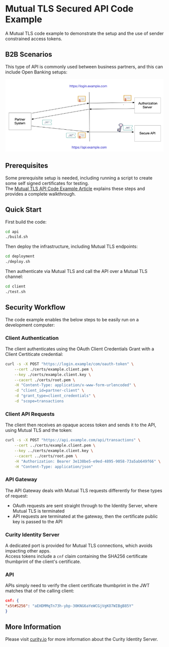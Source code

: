 # Mutual TLS Secured API Code Example

A Mutual TLS code example to demonstrate the setup and the use of sender constrained access tokens.

## B2B Scenarios

This type of API is commonly used between business partners, and this can include Open Banking setups:

![Sequence](doc/sequence.png)

## Prerequisites

Some prerequisite setup is needed, including running a script to create some self signed certificates for testing.\
The [Mutual TLS API Code Example Article](https://curity.io/resources/learn/mutual-tls-api/) explains these steps and provides a complete walkthrough.

## Quick Start

First build the code:

```bash
cd api
./build.sh
```

Then deploy the infrastructure, including Mutual TLS endpoints:

```bash
cd deployment
./deploy.sh
```

Then authenticate via Mutual TLS and call the API over a Mutual TLS channel:

```bash
cd client
./test.sh
```

## Security Workflow

The code example enables the below steps to be easily run on a development computer:

### Client Authentication

The client authenticates using the OAuth Client Credentials Grant with a Client Certiticate credential:

```bash
curl -s -X POST "https://login.example/com/oauth-token" \
    --cert ./certs/example.client.pem \
    --key ./certs/example.client.key \
    --cacert ./certs/root.pem \
    -H "Content-Type: application/x-www-form-urlencoded" \
    -d "client_id=partner-client" \
    -d "grant_type=client_credentials" \
    -d "scope=transactions
```

### Client API Requests

The client then receives an opaque access token and sends it to the API, using Mutual TLS and the token: 

```bash
curl -s -X POST "https://api.example.com/api/transactions" \
    --cert ../certs/example.client.pem \
    --key ../certs/example.client.key \
    --cacert ../certs/root.pem \
    -H "Authorization: Bearer 3e138be5-e9ed-4895-9058-73a5ab649f66" \
    -H "Content-Type: application/json"
```

### API Gateway

The API Gateway deals with Mutual TLS requests differently for these types of request:

- OAuth requests are sent straight through to the Identity Server, where Mutual TLS is terminated
- API requests are terminated at the gateway, then the certificate public key is passed to the API

### Curity Identity Server

A dedicated port is provided for Mutual TLS connections, which avoids impacting other apps.\
Access tokens include a `cnf` claim containing the SHA256 certificate thumbprint of the client's certificate.

### API

APIs simply need to verify the client certificate thumbprint in the JWT matches that of the calling client:

```json
cnf: {
"x5t#S256": "aEHDMMqTn73h-ybp-30KNG6aYeWCGjVgKO7WIBgB85Y"
}
```

## More Information

Please visit [curity.io](https://curity.io/) for more information about the Curity Identity Server.
